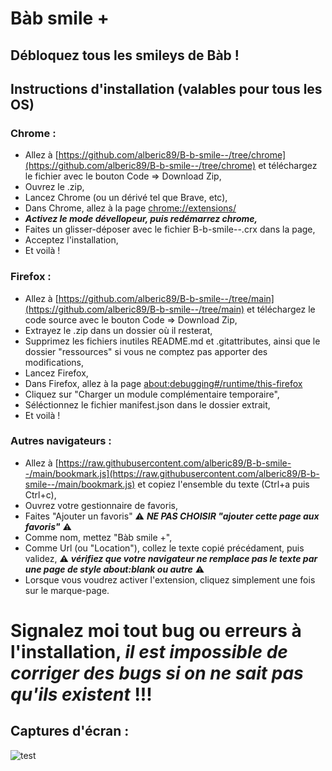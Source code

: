 # Bàb smile +
## Débloquez tous les smileys de Bàb !

## Instructions d'installation (valables pour tous les OS)

### Chrome :
- Allez à [https://github.com/alberic89/B-b-smile--/tree/chrome](https://github.com/alberic89/B-b-smile--/tree/chrome) et téléchargez le fichier avec le bouton Code => Download Zip,
- Ouvrez le .zip,
- Lancez Chrome (ou un dérivé tel que Brave, etc),
- Dans Chrome, allez à la page [chrome://extensions/](chrome://extensions/)
- ***Activez le mode dévellopeur, puis redémarrez chrome,***
- Faites un glisser-déposer avec le fichier B-b-smile--.crx dans la page,
- Acceptez l'installation,
- Et voilà !

### Firefox :
- Allez à [https://github.com/alberic89/B-b-smile--/tree/main](https://github.com/alberic89/B-b-smile--/tree/main) et téléchargez le code source avec le bouton Code => Download Zip,
- Extrayez le .zip dans un dossier où il resterat,
- Supprimez les fichiers inutiles README.md et .gitattributes, ainsi que le dossier "ressources" si vous ne comptez pas apporter des modifications,
- Lancez Firefox,
- Dans Firefox, allez à la page [about:debugging#/runtime/this-firefox](about:debugging#/runtime/this-firefox)
- Cliquez sur "Charger un module complémentaire temporaire",
- Séléctionnez le fichier manifest.json dans le dossier extrait,
- Et voilà !

### Autres navigateurs :
- Allez à [https://raw.githubusercontent.com/alberic89/B-b-smile--/main/bookmark.js](https://raw.githubusercontent.com/alberic89/B-b-smile--/main/bookmark.js) et copiez l'ensemble du texte (Ctrl+a puis Ctrl+c),
- Ouvrez votre gestionnaire de favoris,
- Faites "Ajouter un favoris" ⚠️ ***NE PAS CHOISIR "ajouter cette page aux favoris"*** ⚠️
- Comme nom, mettez "Bàb smile +",
- Comme Url (ou "Location"), collez le texte copié précédament, puis validez, ⚠️ ***vérifiez que votre navigateur ne remplace pas le texte par une page de style about:blank ou autre*** ⚠️
- Lorsque vous voudrez activer l'extension, cliquez simplement une fois sur le marque-page.

# **Signalez moi tout bug ou erreurs à l'installation, _il est impossible de corriger des bugs si on ne sait pas qu'ils existent_ !!!**

## Captures d'écran :
![test](https://user-images.githubusercontent.com/90179203/172145114-b1099908-1a1b-4583-ad60-c41a0ed1431c.png)

